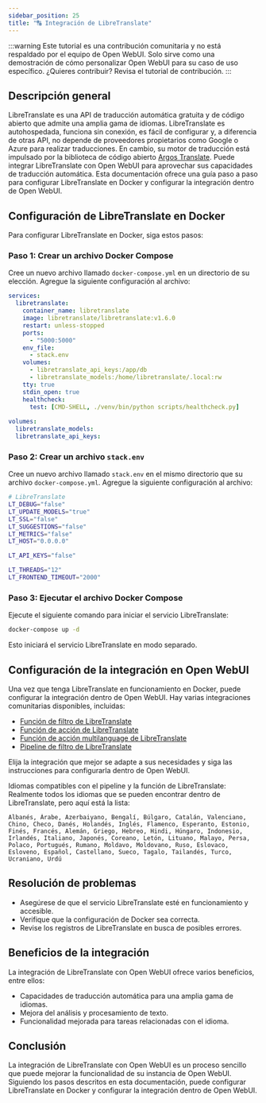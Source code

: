 ```yaml
---
sidebar_position: 25
title: "🔠 Integración de LibreTranslate"
---
```


:::warning
Este tutorial es una contribución comunitaria y no está respaldado por el equipo de Open WebUI. Solo sirve como una demostración de cómo personalizar Open WebUI para su caso de uso específico. ¿Quieres contribuir? Revisa el tutorial de contribución.
:::

Descripción general
--------------------

LibreTranslate es una API de traducción automática gratuita y de código abierto que admite una amplia gama de idiomas. LibreTranslate es autohospedada, funciona sin conexión, es fácil de configurar y, a diferencia de otras API, no depende de proveedores propietarios como Google o Azure para realizar traducciones. En cambio, su motor de traducción está impulsado por la biblioteca de código abierto [Argos Translate](https://github.com/argosopentech/argos-translate). Puede integrar LibreTranslate con Open WebUI para aprovechar sus capacidades de traducción automática. Esta documentación ofrece una guía paso a paso para configurar LibreTranslate en Docker y configurar la integración dentro de Open WebUI.

Configuración de LibreTranslate en Docker
------------------------------------------

Para configurar LibreTranslate en Docker, siga estos pasos:

### Paso 1: Crear un archivo Docker Compose

Cree un nuevo archivo llamado `docker-compose.yml` en un directorio de su elección. Agregue la siguiente configuración al archivo:

```yml
services:
  libretranslate:
    container_name: libretranslate
    image: libretranslate/libretranslate:v1.6.0
    restart: unless-stopped
    ports:
      - "5000:5000"
    env_file:
      - stack.env
    volumes:
      - libretranslate_api_keys:/app/db
      - libretranslate_models:/home/libretranslate/.local:rw
    tty: true
    stdin_open: true
    healthcheck:
      test: [CMD-SHELL, ./venv/bin/python scripts/healthcheck.py]
      
volumes:
  libretranslate_models:
  libretranslate_api_keys:
```

### Paso 2: Crear un archivo `stack.env`

Cree un nuevo archivo llamado `stack.env` en el mismo directorio que su archivo `docker-compose.yml`. Agregue la siguiente configuración al archivo:

```bash
# LibreTranslate
LT_DEBUG="false"
LT_UPDATE_MODELS="true"
LT_SSL="false"
LT_SUGGESTIONS="false"
LT_METRICS="false"
LT_HOST="0.0.0.0"

LT_API_KEYS="false"

LT_THREADS="12"
LT_FRONTEND_TIMEOUT="2000"
```

### Paso 3: Ejecutar el archivo Docker Compose

Ejecute el siguiente comando para iniciar el servicio LibreTranslate:

```bash
docker-compose up -d
```

Esto iniciará el servicio LibreTranslate en modo separado.

Configuración de la integración en Open WebUI
---------------------------------------------

Una vez que tenga LibreTranslate en funcionamiento en Docker, puede configurar la integración dentro de Open WebUI. Hay varias integraciones comunitarias disponibles, incluidas:

* [Función de filtro de LibreTranslate](https://openwebui.com/f/iamg30/libretranslate_filter)
* [Función de acción de LibreTranslate](https://openwebui.com/f/jthesse/libretranslate_action)
* [Función de acción multilanguage de LibreTranslate](https://openwebui.com/f/iamg30/multilanguage_libretranslate_action)
* [Pipeline de filtro de LibreTranslate](https://github.com/open-webui/pipelines/blob/main/examples/filters/libretranslate_filter_pipeline.py)

Elija la integración que mejor se adapte a sus necesidades y siga las instrucciones para configurarla dentro de Open WebUI.

Idiomas compatibles con el pipeline y la función de LibreTranslate:
Realmente todos los idiomas que se pueden encontrar dentro de LibreTranslate, pero aquí está la lista:
```
Albanés, Árabe, Azerbaiyano, Bengalí, Búlgaro, Catalán, Valenciano, Chino, Checo, Danés, Holandés, Inglés, Flamenco, Esperanto, Estonio, Finés, Francés, Alemán, Griego, Hebreo, Hindi, Húngaro, Indonesio, Irlandés, Italiano, Japonés, Coreano, Letón, Lituano, Malayo, Persa, Polaco, Portugués, Rumano, Moldavo, Moldovano, Ruso, Eslovaco, Esloveno, Español, Castellano, Sueco, Tagalo, Tailandés, Turco, Ucraniano, Urdú
```

Resolución de problemas
------------------------

* Asegúrese de que el servicio LibreTranslate esté en funcionamiento y accesible.
* Verifique que la configuración de Docker sea correcta.
* Revise los registros de LibreTranslate en busca de posibles errores.

Beneficios de la integración
----------------------------

La integración de LibreTranslate con Open WebUI ofrece varios beneficios, entre ellos:

* Capacidades de traducción automática para una amplia gama de idiomas.
* Mejora del análisis y procesamiento de texto.
* Funcionalidad mejorada para tareas relacionadas con el idioma.

Conclusión
----------

La integración de LibreTranslate con Open WebUI es un proceso sencillo que puede mejorar la funcionalidad de su instancia de Open WebUI. Siguiendo los pasos descritos en esta documentación, puede configurar LibreTranslate en Docker y configurar la integración dentro de Open WebUI.
